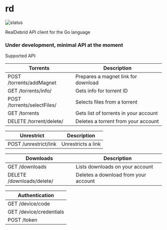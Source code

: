 # rd

![status](https://travis-ci.com/nenad/rd.svg?branch=master)

RealDebrid API client for the Go language

### Under development, minimal API at the moment

Supported API:

| Torrents  | Description
| ------------- | -----|
| POST /torrents/addMagnet  | Prepares a magnet link for download
| GET /torrents/info/<ID>  | Gets info for torrent ID
| POST /torrents/selectFiles/<ID>| Selects files from a torrent
| GET /torrents | Gets list of torrents in your account
| DELETE /torrent/delete/<ID> | Deletes a torrent from your account

| Unrestrict  | Description
| ------------- | -----|
| POST /unrestrict/link | Unrestricts a link

| Downloads  | Description
| ------------- | -----|
| GET /downloads | Lists downloads on your account
| DELETE /downloads/delete/<ID> | Deletes a download from your account

| Authentication |
| --- |
| GET /device/code |
| GET /device/credentials |
| POST /token |
